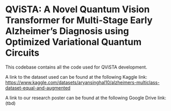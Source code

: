 # QViSTA: A Novel Quantum Vision Transformer for Multi-Stage Early Alzheimer’s Diagnosis using Optimized Variational Quantum Circuits

This codebase contains all the code used for QViSTA development. 

A link to the dataset used can be found at the following Kaggle link:
https://www.kaggle.com/datasets/aryansinghal10/alzheimers-multiclass-dataset-equal-and-augmented

A link to our research poster can be found at the following Google Drive link: (tbd)
